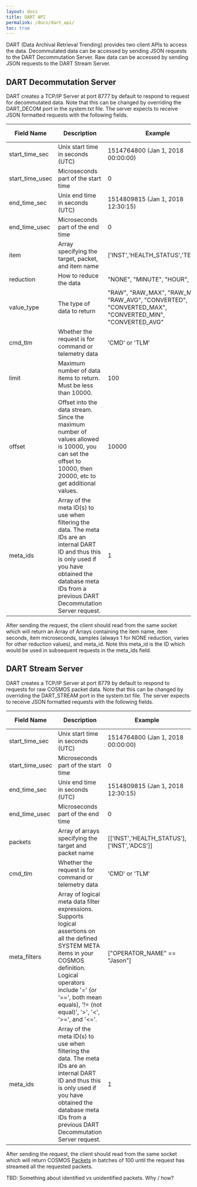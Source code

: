 ```yaml
---
layout: docs
title: DART API
permalink: /docs/dart_api/
toc: true
---
```

DART (Data Archival Retrieval Trending) provides two client APIs to access the data. Decommutated data can be accessed by sending JSON requests to the DART Decommutation Server. Raw data can be accessed by sending JSON requests to the DART Stream Server.

## DART Decommutation Server
DART creates a TCP/IP Server at port 8777 by default to respond to request for decommutated data. Note that this can be changed by overriding the DART_DECOM port in the system.txt file. The server expects to receive JSON formatted requests with the following fields.

| Field Name | Description | Example | Required (Default) |
| ---------- | ----------- | --------|----------|
| start_time_sec | Unix start time in seconds (UTC) | 1514764800 (Jan 1, 2018 00:00:00) | Yes |
| start_time_usec | Microseconds part of the start time | 0 | Yes |
| end_time_sec | Unix end time in seconds (UTC) | 1514809815 (Jan 1, 2018 12:30:15) | Yes |
| end_time_usec | Microseconds part of the end time | 0 | Yes |
| item | Array specifying the target, packet, and item name | ['INST','HEALTH_STATUS','TEMP1'] | Yes |
| reduction | How to reduce the data | "NONE", "MINUTE", "HOUR", "DAY" | Yes |
| value_type | The type of data to return | "RAW", "RAW_MAX", "RAW_MIN", "RAW_AVG", "CONVERTED", "CONVERTED_MAX", "CONVERTED_MIN", "CONVERTED_AVG" | Yes |
| cmd_tlm | Whether the request is for command or telemetry data | 'CMD' or 'TLM' | No ('TLM') |
| limit | Maximum number of data items to return. Must be less than 10000. | 100 | No (10000) |
| offset | Offset into the data stream. Since the maximum number of values allowed is 10000, you can set the offset to 10000, then 20000, etc to get additional values. | 10000 | No (0) |
| meta_ids | Array of the meta ID(s) to use when filtering the data. The meta IDs are an internal DART ID and thus this is only used if you have obtained the database meta IDs from a previous DART Decommutation Server request. | 1 | No ([]) |

After sending the request, the client should read from the same socket which will return an Array of Arrays containing the item name, item seconds, item microseconds, samples (always 1 for NONE reduction, varies for other reduction values), and meta_id. Note this meta_id is the ID which would be used in subsequent requests in the meta_ids field.

## DART Stream Server
DART creates a TCP/IP Server at port 8779 by default to respond to requests for raw COSMOS packet data. Note that this can be changed by overriding the DART_STREAM port in the system.txt file. The server expects to receive JSON formatted requests with the following fields.

| Field Name | Description | Example | Required (Default) |
| ---------- | ----------- | --------|----------|
| start_time_sec | Unix start time in seconds (UTC) | 1514764800 (Jan 1, 2018 00:00:00) | Yes |
| start_time_usec | Microseconds part of the start time | 0 | Yes |
| end_time_sec | Unix end time in seconds (UTC) | 1514809815 (Jan 1, 2018 12:30:15) | Yes |
| end_time_usec | Microseconds part of the end time | 0 | Yes |
| packets | Array of arrays specifying the target and packet name | [['INST','HEALTH_STATUS'], ['INST','ADCS']] | Yes |
| cmd_tlm | Whether the request is for command or telemetry data | 'CMD' or 'TLM' | No ('TLM') |
| meta_filters | Array of logical meta data filter expressions. Supports logical assertions on all the defined SYSTEM META items in your COSMOS definition. Logical operators include '=' (or '==', both mean equals), '!= (not equal)', '>', '<', '>=', and '<='. | ["OPERATOR_NAME" == "Jason"] | No ([]) |
| meta_ids | Array of the meta ID(s) to use when filtering the data. The meta IDs are an internal DART ID and thus this is only used if you have obtained the database meta IDs from a previous DART Decommutation Server request. | 1 | No ([]) |

After sending the request, the client should read from the same socket which will return COSMOS  [Packets](/docs/packet_class) in batches of 100 until the request has streamed all the requested packets.

TBD: Something about identified vs unidentified packets. Why / how?